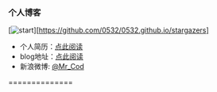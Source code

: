 ### 个人博客

[![start](https://github.com/0532/0532.github.io/stargazers)][https://github.com/0532/0532.github.io/stargazers]

* 个人简历：[点此阅读](http://0532.github.io/resume)
* blog地址：[点此阅读](http://0532.github.io)
* 新浪微博: [@Mr_Cod](http://weibo.com/234654066)

==============
